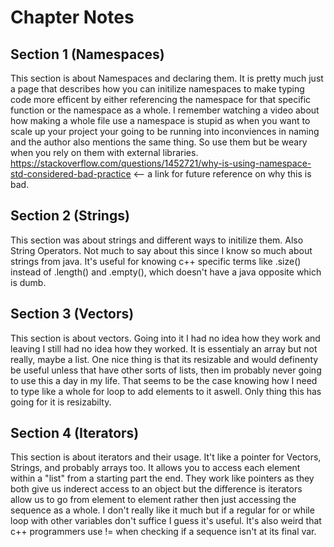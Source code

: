 # Chapter Notes

## Section 1 (Namespaces)

This section is about Namespaces and declaring them. It is pretty much just a page that describes how you can initilize namespaces to make typing code more efficent by either referencing the namespace for that specific function or the namespace as a whole. I remember watching a video about how making a whole file use a namespace is stupid as when you want to scale up your project your going to be running into inconviences in naming and the author also mentions the same thing. So use them but be weary when you rely on them with external libraries. <https://stackoverflow.com/questions/1452721/why-is-using-namespace-std-considered-bad-practice> <-- a link for future reference on why this is bad.

## Section 2 (Strings)

This section was about strings and different ways to initilize them. Also String Operators. Not much to say about this since I know so much about strings from java. It's useful for knowing c++ specific terms like .size() instead of .length() and .empty(), which doesn't have a java opposite which is dumb.

## Section 3 (Vectors)

This section is about vectors. Going into it I had no idea how they work and leaving I still had no idea how they worked. It is essentialy an array but not really, maybe a list. One nice thing is that its resizable and would definenty be useful unless that have other sorts of lists, then im probably never going to use this a day in my life. That seems to be the case knowing how I need to type like a whole for loop to add elements to it aswell. Only thing this has going for it is resizabilty.

## Section 4 (Iterators)

This section is about iterators and their usage. It't like a pointer for Vectors, Strings, and probably arrays too. It allows you to access each element within a "list" from a starting part the end. They work like pointers as they both give us inderect access to an object but the difference is iterators allow us to go from element to element rather then just accessing the sequence as a whole. I don't really like it much but if a regular for or while loop with other variables don't suffice I guess it's useful. It's also weird that c++ programmers use != when checking if a sequence isn't at its final var.
